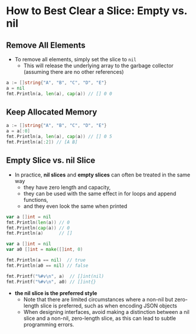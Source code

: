 # How to Best Clear a Slice: Empty vs. nil

## Remove All Elements

* To remove all elements, simply set the slice to `nil`
  * This will release the underlying array to the garbage collector (assuming there are no other references)

```go
a := []string{"A", "B", "C", "D", "E"}
a = nil
fmt.Println(a, len(a), cap(a)) // [] 0 0
```

## Keep Allocated Memory

```go
a := []string{"A", "B", "C", "D", "E"}
a = a[:0]
fmt.Println(a, len(a), cap(a)) // [] 0 5
fmt.Println(a[:2]) // [A B]
```

## Empty Slice vs. nil Slice

* In practice, **nil slices** and **empty slices** can often be treated in the same way
  * they have zero length and capacity,
  * they can be used with the same effect in for loops and append functions,
  * and they even look the same when printed

```go
var a []int = nil
fmt.Println(len(a)) // 0
fmt.Println(cap(a)) // 0
fmt.Println(a)      // []

var a []int = nil
var a0 []int = make([]int, 0)

fmt.Println(a == nil)  // true
fmt.Println(a0 == nil) // false

fmt.Printf("%#v\n", a)  // []int(nil)
fmt.Printf("%#v\n", a0) // []int{}
```

* **the nil slice is the preferred style**
  * Note that there are limited circumstances where a non-nil but zero-length slice is preferred, such as when encoding JSON objects
  * When designing interfaces, avoid making a distinction between a nil slice and a non-nil, zero-length slice, as this can lead to subtle programming errors.
